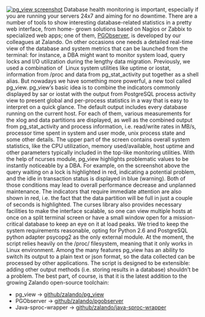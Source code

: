 [![pg_view
screenshot](/files/2013/07/pg_view_shot.png)](/files/2013/07/pg_view_shot.png)
Database health monitoring is important, especially if you are running your
servers 24x7 and aiming for no downtime. There are a number of tools to show
interesting database-related statistics in a pretty web interface, from home-
grown solutions based on Nagios or Zabbix to specialized web apps; one of
them, [PGObserver](https://github.com/zalando/PGObserver), is developed by our
colleagues at Zalando. On other occasions one needs a detailed real-time view
of the database and system metrics that can be launched from the terminal: for
instance, a DBA might want to monitor system load, query locks and I/O
utilization during the lengthy data migration. Previously, we used a
combination of  Linux system utilities like uptime or iostat, information from
/proc and data from pg_stat_activity put together as a shell alias. But
nowadays we have something more powerful, a new tool called pg_view. pg_view’s
basic idea is to combine the indicators commonly displayed by sar or iostat
with the output from PostgreSQL process activity view to present global and
per-process statistics in a way that is easy to interpret on a quick glance.
The default output includes every database running on the current host. For
each of them, various measurements for the xlog and data partitions are
displayed, as well as the combined output from pg_stat_activity and process
information, i.e. read/write rates in MB/s, processor time spent in system and
user mode, unix process state and some other details. The upper part of the
screen contains overall system statistics, like the CPU utilization, memory
used/available, host uptime and other parameters typically included in the
top-like monitoring utilities. With the help of ncurses module, pg_view
highlights problematic values to be instantly noticeable by a DBA. For
example, on the screenshot above the query waiting on a lock is highlighted in
red, indicating a potential problem, and the idle in transaction status is
displayed in blue (warning). Both of those conditions may lead to overall
performance decrease and unplanned maintenance. The indicators that require
immediate attention are also shown in red, i.e. the fact that the data
partition will be full in just a couple of seconds is highlighted. The curses
library also provides necessary facilities to make the interface scalable, so
one can view multiple hosts at once on a split terminal screen or have a small
window open for a mission-critical database to keep an eye on it at load
peaks. We tried to keep the system requirements reasonable, opting for Python
2.6 and PostgreSQL python adapter psycopg2 as the only external module. At the
moment, the script relies heavily on the /proc/ filesystem, meaning that it
only works in Linux environment. Among the many features pg_view has an
ability to switch its output to a plain text or json format, so the data
collected can be processed by other applications. The script is designed to be
extensible: adding other output methods (i.e. storing results in a database)
shouldn't be a problem. The best part, of course, is that it is the latest
addition to the growing Zalando open-source toolchain:

  * pg_view -> [github/zalando/pg_view](https://github.com/zalando/pg_view)
  * PGObserver -> [github/zalando/pgobserver](https://github.com/zalando/pgobserver)
  * Java-sproc-wrapper -> [github/zalando/java-sproc-wrapper](https://github.com/zalando/java-sproc-wrapper)

